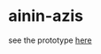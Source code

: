 # ainin-azis
see the prototype <a href="http://undanganmanten.my.id/ainin-azis" target="_blank">here</a>
